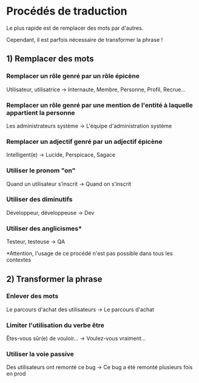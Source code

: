 # **Procédés de traduction**

Le plus rapide est de remplacer des mots par d'autres.

Cependant, il est parfois nécessaire de transformer la phrase !

## 1) Remplacer des mots

### Remplacer un rôle genré par un rôle épicène

Utilisateur, utilisatrice -> Internaute, Membre, Personne, Profil, Recrue...

### Remplacer un rôle genré par une mention de l'entité à laquelle appartient la personne

Les administrateurs système -> L'équipe d'administration système

### Remplacer un adjectif genré par un adjectif épicène

Intelligent(e) -> Lucide, Perspicace, Sagace

### Utiliser le pronom "on"

Quand un utilisateur s’inscrit -> Quand on s’inscrit

### Utiliser des diminutifs

Développeur, développeuse -> Dev

### Utiliser des anglicismes*

Testeur, testeuse -> QA

\*Attention, l'usage de ce procédé n'est pas possible dans tous les contextes

## 2) Transformer la phrase

### Enlever des mots

Le parcours d'achat des utilisateurs -> Le parcours d'achat

### Limiter l'utilisation du verbe être

Êtes-vous sûr(e) de vouloir... -> Voulez-vous vraiment...

### Utiliser la voie passive

Des utilisateurs ont remonté ce bug -> Ce bug a été remonté plusieurs fois en prod
